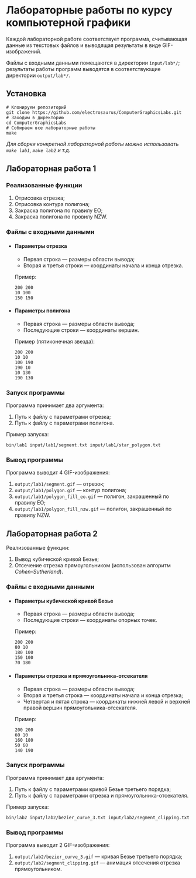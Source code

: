 # Лабораторные работы по курсу компьютерной графики

Каждой лабораторной работе соответствует программа, считывающая данные из текстовых файлов
и выводящая результаты в виде GIF-изображений.

Файлы с входными данными помещаются в директории `input/lab*/`;
результаты работы программ выводятся в соответствующие директории `output/lab*/`.

## Установка
``` shell
# Клонируем репозиторий
git clone https://github.com/electrosaurus/ComputerGraphicsLabs.git
# Заходим в директорию
cd ComputerGraphicsLabs
# Собираем все лабораторные работы
make
```

*Для сборки конкретной лабораторной работы можно использовать `make lab1`, `make lab2` и т.д.*

## Лабораторная работа 1

### Реализованные функции

1. Отрисовка отрезка;
2. Отрисовка контура полигона;
3. Закраска полигона по правилу EO;
4. Закраска полигона по провилу NZW.

### Файлы с входными данными

* #### Параметры отрезка
  * Первая строка — размеры области вывода;
  * Вторая и третья строки — координаты начала и конца отрезка.

  Пример:
  ```
  200 200
  10 100
  150 150
  ```

* #### Параметры полигона
  * Первая строка — размеры области вывода;
  * Последующие строки — координаты вершин.

  Пример (пятиконечная звезда):
  ```
  200 200
  10 10
  100 190
  190 10
  10 130
  190 130
  ```

### Запуск программы

Программа принимает два аргумента:
1. Путь к файлу с параметрами отрезка;
2. Путь к файлу с параметрами полигона.

Пример запуска:

``` shell
bin/lab1 input/lab1/segment.txt input/lab1/star_polygon.txt
```

### Вывод программы

Программа выводит 4 GIF-изображения:
1. `output/lab1/segment.gif` — отрезок;
2. `output/lab1/polygon.gif` — контур полигона;
3. `output/lab1/polygon_fill_eo.gif` — полигон, закрашенный по правилу EO;
4. `output/lab1/polygon_fill_nzw.gif` — полигон, закрашенный по правилу NZW.

## Лабораторная работа 2

Реализованные функции:
1. Вывод кубической кривой Безье;
2. Отсечение отрезка прямоугольником (использован алгоритм *Cohen–Sutherland*).

### Файлы с входными данными

* #### Параметры кубической кривой Безье
  * Первая строка — размеры области вывода;
  * Последующие строки — координаты опорных точек.
  
  Пример:
  ```
  200 200
  80 10
  180 100
  150 100
  70 180
  ```

* #### Параметры отрезка и прямоугольника-отсекателя
  * Первая строка — размеры области вывода;
  * Вторая и третья строка — координаты начала и конца отрезка;
  * Четвертая и пятая строка — координаты нижней левой и верхней правой вершин прямоугольника-отсекателя.

  Пример:
  ```
  200 200
  60 10
  160 180
  50 60
  140 190
  ```

### Запуск программы

Программа принимает два аргумента:
1. Путь к файлу с параметрами кривой Безье третьего порядка;
2. Путь к файлу с параметрами отрезка и прямоугольника-отсекателя.

Пример запуска:

``` shell
bin/lab2 input/lab2/bezier_curve_3.txt input/lab2/segment_clipping.txt
```

### Вывод программы

Программа выводит 2 GIF-изображения:
1. `output/lab2/bezier_curve_3.gif` — кривая Безье третьего порядка;
2. `output/lab2/segment_clipping.gif` — анимация отсечения отрезка прямоугольником.



